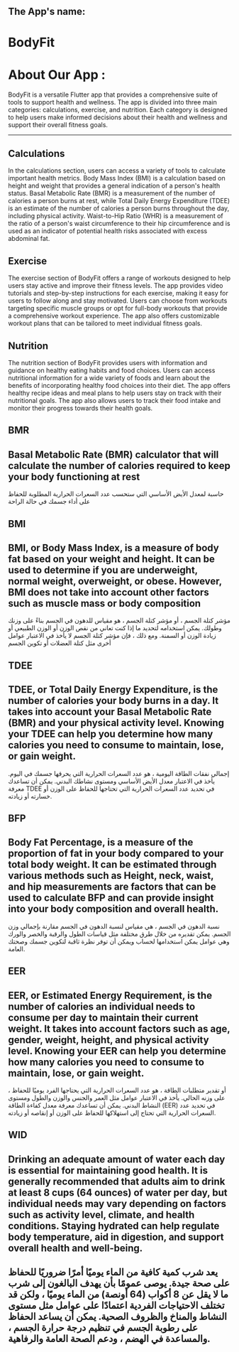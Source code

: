 ##  The App's name: 

<h1> BodyFit </h1>

# About Our App :

BodyFit is a versatile Flutter app that provides a comprehensive suite of tools to support health and wellness. The app is divided into three main categories: calculations, exercise, and nutrition. Each category is designed to help users make informed decisions about their health and wellness and support their overall fitness goals.

-----------

## Calculations
In the calculations section, users can access a variety of tools to calculate important health metrics. Body Mass Index (BMI) is a calculation based on height and weight that provides a general indication of a person's health status. Basal Metabolic Rate (BMR) is a measurement of the number of calories a person burns at rest, while Total Daily Energy Expenditure (TDEE) is an estimate of the number of calories a person burns throughout the day, including physical activity. Waist-to-Hip Ratio (WHR) is a measurement of the ratio of a person's waist circumference to their hip circumference and is used as an indicator of potential health risks associated with excess abdominal fat.

## Exercise
The exercise section of BodyFit offers a range of workouts designed to help users stay active and improve their fitness levels. The app provides video tutorials and step-by-step instructions for each exercise, making it easy for users to follow along and stay motivated. Users can choose from workouts targeting specific muscle groups or opt for full-body workouts that provide a comprehensive workout experience. The app also offers customizable workout plans that can be tailored to meet individual fitness goals.
## Nutrition
The nutrition section of BodyFit provides users with information and guidance on healthy eating habits and food choices. Users can access nutritional information for a wide variety of foods and learn about the benefits of incorporating healthy food choices into their diet. The app offers healthy recipe ideas and meal plans to help users stay on track with their nutritional goals. The app also allows users to track their food intake and monitor their progress towards their health goals.

## BMR

Basal Metabolic Rate (BMR) calculator that will calculate the number of calories required to keep your body functioning at rest
-------------------------------------------------------------------
 حاسبة لمعدل الأيض الأساسي التي ستحسب عدد السعرات الحرارية المطلوبة للحفاظ على أداء جسمك في حالة الراحة

## BMI
BMI, or Body Mass Index, is a measure of body fat based on your weight and height. It can be used to determine if you are underweight, normal weight, overweight, or obese. However, BMI does not take into account other factors such as muscle mass or body composition
------------------------------------------------------------------------
مؤشر كتلة الجسم ، أو مؤشر كتلة الجسم ، هو مقياس للدهون في الجسم بناءً على وزنك وطولك. يمكن استخدامه لتحديد ما إذا كنت تعاني من نقص الوزن أو الوزن الطبيعي أو زيادة الوزن أو السمنة. ومع ذلك ، فإن مؤشر كتلة الجسم لا يأخذ في الاعتبار عوامل أخرى مثل كتلة العضلات أو تكوين الجسم

## TDEE
TDEE, or Total Daily Energy Expenditure, is the number of calories your body burns in a day. It takes into account your Basal Metabolic Rate (BMR) and your physical activity level. Knowing your TDEE can help you determine how many calories you need to consume to maintain, lose, or gain weight.
---------------------------------------------------------------------
  إجمالي نفقات الطاقة اليومية ، هو عدد السعرات الحرارية التي يحرقها جسمك في اليوم. يأخذ في الاعتبار معدل الأيض الأساسي ومستوى نشاطك البدني. يمكن أن تساعدك معرفة TDEE في تحديد عدد السعرات الحرارية التي تحتاجها للحفاظ على الوزن أو خسارته أو زيادته.

## BFP
 Body Fat Percentage, is a measure of the proportion of fat in your body compared to your total body weight. It can be estimated through various methods such as  Height, neck, waist, and hip measurements are factors that can be used to calculate BFP and can provide insight into your body composition and overall health.
------------------------------------------
 نسبة الدهون في الجسم ، هي مقياس لنسبة الدهون في الجسم مقارنة بإجمالي وزن الجسم. يمكن تقديره من خلال طرق مختلفة مثل قياسات الطول والرقبة والخصر والورك وهي عوامل يمكن استخدامها لحساب  ويمكن أن توفر نظرة ثاقبة لتكوين جسمك وصحتك العامة.


## EER
 EER, or Estimated Energy Requirement, is the number of calories an individual needs to consume per day to maintain their current weight. It takes into account factors such as age, gender, weight, height, and physical activity level. Knowing your EER can help you determine how many calories you need to consume to maintain, lose, or gain weight.
---------------------------------------------
  ، أو تقدير متطلبات الطاقة ، هو عدد السعرات الحرارية التي يحتاجها الفرد يوميًا للحفاظ على وزنه الحالي. يأخذ في الاعتبار عوامل مثل العمر والجنس والوزن والطول ومستوى النشاط البدني. يمكن أن تساعدك معرفة معدل كفاءة الطاقة (EER) في تحديد عدد السعرات الحرارية التي تحتاج إلى استهلاكها للحفاظ على الوزن أو إنقاصه أو زيادته.

 ## WID 
 Drinking an adequate amount of water each day is essential for maintaining good health. It is generally recommended that adults aim to drink at least 8 cups (64 ounces) of water per day, but individual needs may vary depending on factors such as activity level, climate, and health conditions. Staying hydrated can help regulate body temperature, aid in digestion, and support overall health and well-being.
------------------------------------------------
 يعد شرب كمية كافية من الماء يوميًا أمرًا ضروريًا للحفاظ على صحة جيدة. يوصى عمومًا بأن يهدف البالغون إلى شرب ما لا يقل عن 8 أكواب (64 أونصة) من الماء يوميًا ، ولكن قد تختلف الاحتياجات الفردية اعتمادًا على عوامل مثل مستوى النشاط والمناخ والظروف الصحية. يمكن أن يساعد الحفاظ على رطوبة الجسم في تنظيم درجة حرارة الجسم ، والمساعدة في الهضم ، ودعم الصحة العامة والرفاهية.
---------------------------------------------------------------------------

